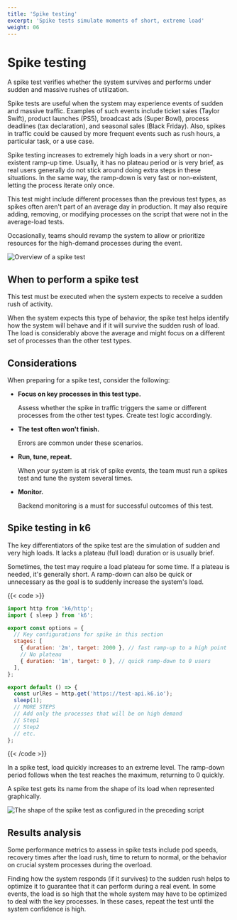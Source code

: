 ```yaml
---
title: 'Spike testing'
excerpt: 'Spike tests simulate moments of short, extreme load'
weight: 06
---
```


# Spike testing

A spike test verifies whether the system survives and performs under sudden and massive rushes of utilization.

Spike tests are useful when the system may experience events of sudden and massive traffic.
Examples of such events include ticket sales (Taylor Swift), product launches (PS5), broadcast ads (Super Bowl), process deadlines (tax declaration), and seasonal sales (Black Friday). Also, spikes in traffic could be caused by more frequent events such as rush hours, a particular task, or a use case.

Spike testing increases to extremely high loads in a very short or non-existent ramp-up time.
Usually, it has no plateau period or is very brief, as real users generally do not stick around doing extra steps in these situations. In the same way, the ramp-down is very fast or non-existent, letting the process iterate only once.

This test might include different processes than the previous test types, as spikes often aren't part of an average day in production. It may also require adding, removing, or modifying processes on the script that were not in the average-load tests.

Occasionally, teams should revamp the system to allow or prioritize resources for the high-demand processes during the event.

![Overview of a spike test](/media/docs/k6-oss/chart-spike-test-overview.png)

## When to perform a spike test

This test must be executed when the system expects to receive a sudden rush of activity.

When the system expects this type of behavior, the spike test helps identify how the system will behave and if it will survive the sudden rush of load. The load is considerably above the average and might focus on a different set of processes than the other test types.

## Considerations

When preparing for a spike test, consider the following:

- **Focus on key processes in this test type.**

  Assess whether the spike in traffic triggers the same or different processes from the other test types. Create test logic accordingly.

- **The test often won't finish.**

  Errors are common under these scenarios.

- **Run, tune, repeat.**

  When your system is at risk of spike events, the team must run a spikes test and tune the system several times.

- **Monitor.**

  Backend monitoring is a must for successful outcomes of this test.

## Spike testing in k6

The key differentiators of the spike test are the simulation of sudden and very high loads. It lacks a plateau (full load) duration or is usually brief.

Sometimes, the test may require a load plateau for some time. If a plateau is needed, it's generally short. A ramp-down can also be quick or unnecessary as the goal is to suddenly increase the system's load.

{{< code >}}

```javascript
import http from 'k6/http';
import { sleep } from 'k6';

export const options = {
  // Key configurations for spike in this section
  stages: [
    { duration: '2m', target: 2000 }, // fast ramp-up to a high point
    // No plateau
    { duration: '1m', target: 0 }, // quick ramp-down to 0 users
  ],
};

export default () => {
  const urlRes = http.get('https://test-api.k6.io');
  sleep(1);
  // MORE STEPS
  // Add only the processes that will be on high demand
  // Step1
  // Step2
  // etc.
};
```

{{< /code >}}

In a spike test, load quickly increases to an extreme level.
The ramp-down period follows when the test reaches the maximum, returning to 0 quickly.

A spike test gets its name from the shape of its load when represented graphically.

![The shape of the spike test as configured in the preceding script](/media/docs/k6-oss/chart-spike-test-k6-script-example.png 'Note that the load goes from 0 to peak in three minutes: an abrupt increase.')

## Results analysis

Some performance metrics to assess in spike tests include pod speeds, recovery times after the load rush, time to return to normal, or the behavior on crucial system processes during the overload.

Finding how the system responds (if it survives) to the sudden rush helps to optimize it to guarantee that it can perform during a real event. In some events, the load is so high that the whole system may have to be optimized to deal with the key processes. In these cases, repeat the test until the system confidence is high.
